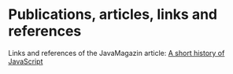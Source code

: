 # Publications, articles, links and references

Links and references of the JavaMagazin article: [A short history of JavaScript](javamagazin-short-history-of-javascript/README.md)
